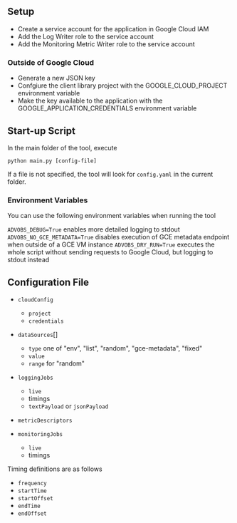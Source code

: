 ## Setup

- Create a service account for the application in Google Cloud IAM
- Add the Log Writer role to the service account
- Add the Monitoring Metric Writer role to the service account

### Outside of Google Cloud

- Generate a new JSON key
- Confgiure the client library project with the GOOGLE_CLOUD_PROJECT environment variable
- Make the key available to the application with the GOOGLE_APPLICATION_CREDENTIALS environment variable

## Start-up Script

In the main folder of the tool, execute

`python main.py [config-file]`

If a file is not specified, the tool will look for `config.yaml` in the current folder.

### Environment Variables

You can use the following environment variables when running the tool

`ADVOBS_DEBUG=True` enables more detailed logging to stdout
`ADVOBS_NO_GCE_METADATA=True` disables execution of GCE metadata endpoint when outside of a GCE VM instance
`ADVOBS_DRY_RUN=True` executes the whole script without sending requests to Google Cloud, but logging to stdout instead

## Configuration File

- `cloudConfig`
  - `project`
  - `credentials`

- `dataSources`[]
  - `type` one of "env", "list", "random", "gce-metadata", "fixed"
  - `value`
  - `range` for "random"

- `loggingJobs`
  - `live`
  - timings
  - `textPayload` or `jsonPayload`

- `metricDescriptors`

- `monitoringJobs`
  - `live`
  - timings


Timing definitions are as follows

- `frequency`
- `startTime`
- `startOffset`
- `endTime`
- `endOffset`

